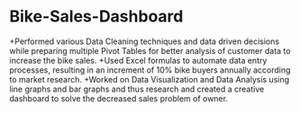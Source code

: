 # Bike-Sales-Dashboard
+Performed various Data Cleaning techniques and data driven decisions while preparing
multiple Pivot Tables for better analysis of customer data to increase the bike sales.
+Used Excel formulas to automate data entry processes, resulting in an increment of 10% bike
buyers annually according to market research.
+Worked on Data Visualization and Data Analysis using line graphs and bar graphs and thus
research and created a creative dashboard to solve the decreased sales problem of owner.
